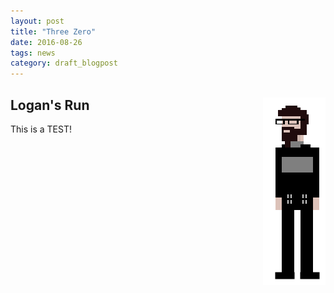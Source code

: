 ```yaml
---
layout: post
title: "Three Zero"
date: 2016-08-26
tags: news
category: draft_blogpost
---
```


## Logan's Run <img align="right" src="/blog/img/loganscott.png">

This is a TEST!
